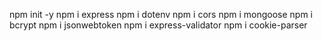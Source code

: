 npm init -y
npm i express
npm i dotenv 
npm i cors
npm i mongoose
npm i bcrypt
npm i jsonwebtoken
npm i express-validator
npm i cookie-parser
